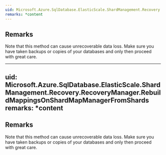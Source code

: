```yaml
---  
uid: Microsoft.Azure.SqlDatabase.ElasticScale.ShardManagement.Recovery.RecoveryManager.RebuildMappingsOnShardMapManagerFromShards  
remarks: *content  
---  
```

  
## Remarks  
 Note that this method can cause unrecoverable data loss. Make sure you have taken backups or copies              of your databases and only then proceed with great care.  
  
---  
uid: Microsoft.Azure.SqlDatabase.ElasticScale.ShardManagement.Recovery.RecoveryManager.RebuildMappingsOnShardMapManagerFromShards  
remarks: *content  
---  
  
## Remarks  
 Note that this method can cause unrecoverable data loss. Make sure you have taken backups or copies              of your databases and only then proceed with great care.